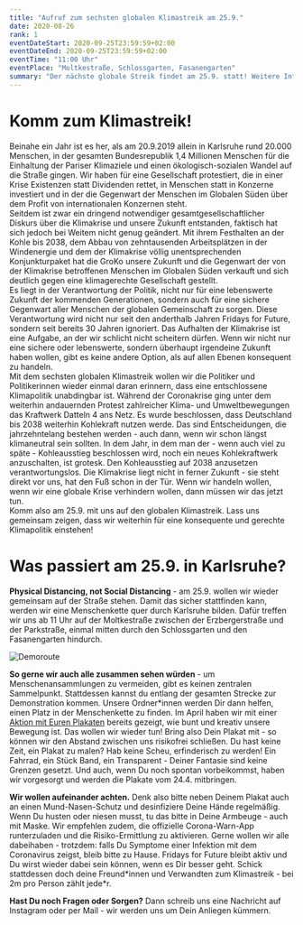 ```yaml
---
title: "Aufruf zum sechsten globalen Klimastreik am 25.9."
date: 2020-08-26
rank: 1
eventDateStart: 2020-09-25T23:59:59+02:00
eventDateEnd: 2020-09-25T23:59:59+02:00
eventTime: "11:00 Uhr"
eventPlace: "Moltkestraße, Schlossgarten, Fasanengarten"
summary: "Der nächste globale Streik findet am 25.9. statt! Weitere Infos zur Aktionsform, zu Zeit und Ort sowie zum Hygienekonzept erhaltet ihr hier"
---
```


# Komm zum Klimastreik!
Beinahe ein Jahr ist es her, als am 20.9.2019 allein in Karlsruhe rund 20.000 Menschen, in der gesamten Bundesrepublik 1,4 Millionen Menschen für die Einhaltung der Pariser Klimaziele und einen ökologisch-sozialen Wandel auf die Straße gingen. Wir haben für eine Gesellschaft protestiert, die in einer Krise Existenzen statt Dividenden rettet, in Menschen statt in Konzerne investiert und in der die Gegenwart der Menschen im Globalen Süden über dem Profit von internationalen Konzernen steht.\
Seitdem ist zwar ein dringend notwendiger gesamtgesellschaftlicher Diskurs über die Klimakrise und unsere Zukunft entstanden, faktisch hat sich jedoch bei Weitem nicht genug geändert. Mit ihrem Festhalten an der Kohle bis 2038, dem Abbau von zehntausenden Arbeitsplätzen in der Windenergie und dem der Klimakrise völlig unentsprechenden Konjunkturpaket hat die GroKo unsere Zukunft und die Gegenwart der von der Klimakrise betroffenen Menschen im Globalen Süden verkauft und sich deutlich gegen eine klimagerechte Gesellschaft gestellt.\
Es liegt in der Verantwortung der Politik, nicht nur für eine lebenswerte Zukunft der kommenden Generationen, sondern auch für eine sichere Gegenwart aller Menschen der globalen Gemeinschaft zu sorgen. Diese Verantwortung wird nicht nur seit den anderthalb Jahren Fridays for Future, sondern seit bereits 30 Jahren ignoriert. Das Aufhalten der Klimakrise ist eine Aufgabe, an der wir schlicht nicht scheitern dürfen. Wenn wir nicht nur eine sichere oder lebenswerte, sondern überhaupt irgendeine Zukunft haben wollen, gibt es keine andere Option, als auf allen Ebenen konsequent zu handeln.\
Mit dem sechsten globalen Klimastreik wollen wir die Politiker und Politikerinnen wieder einmal daran erinnern, dass eine entschlossene Klimapolitik unabdingbar ist. Während der Coronakrise ging unter dem weiterhin andauernden Protest zahlreicher Klima- und Umweltbewegungen das Kraftwerk Datteln 4 ans Netz. Es wurde beschlossen, dass Deutschland bis 2038 weiterhin Kohlekraft nutzen werde. Das sind Entscheidungen, die jahrzehntelang bestehen werden - auch dann, wenn wir schon längst klimaneutral sein sollten. In dem Jahr, in dem man der - wenn auch viel zu späte - Kohleausstieg beschlossen wird, noch ein neues Kohlekraftwerk anzuschalten, ist grotesk. Den Kohleausstieg auf 2038 anzusetzen verantwortungslos.
Die Klimakrise liegt nicht in ferner Zukunft - sie steht direkt vor uns, hat den Fuß schon in der Tür. Wenn wir handeln wollen, wenn wir eine globale Krise verhindern wollen, dann müssen wir das jetzt tun.\
Komm also am 25.9. mit uns auf den globalen Klimastreik. Lass uns gemeinsam zeigen, dass wir weiterhin für eine konsequente und gerechte Klimapolitik einstehen!

# Was passiert am 25.9. in Karlsruhe?
**Physical Distancing, not Social Distancing** - am 25.9. wollen wir wieder gemeinsam auf der Straße stehen. Damit das sicher stattfinden kann, werden wir eine Menschenkette quer durch Karlsruhe bilden. 
Dafür treffen wir uns ab 11 Uhr auf der Moltkestraße zwischen der Erzbergerstraße und der Parkstraße, einmal mitten durch den Schlossgarten und den Fasanengarten hindurch.

![Demoroute](/img/Demoroute-25-09-20.png)

**So gerne wir auch alle zusammen sehen würden** - um Menschenansammlungen zu vermeiden, gibt es keinen zentralen Sammelpunkt. Stattdessen kannst du entlang der gesamten Strecke zur Demonstration kommen. Unsere Ordner\*innen werden Dir dann helfen, einen Platz in der Menschenkette zu finden.
Im April haben wir mit einer [Aktion mit Euren Plakaten](https://www.youtube.com/watch?v=i6doNXYYpx0) bereits gezeigt, wie bunt und kreativ unsere Bewegung ist. Das wollen wir wieder tun! Bring also Dein Plakat mit - so können wir den Abstand zwischen uns risikofrei schließen. Du hast keine Zeit, ein Plakat zu malen? Hab keine Scheu, erfinderisch zu werden! Ein Fahrrad, ein Stück Band, ein Transparent - Deiner Fantasie sind keine Grenzen gesetzt. Und auch, wenn Du noch spontan vorbeikommst, haben wir vorgesorgt und werden die Plakate vom 24.4. mitbringen.

**Wir wollen aufeinander achten.** Denk also bitte neben Deinem Plakat auch an einen Mund-Nasen-Schutz und desinfiziere Deine Hände regelmäßig. Wenn Du husten oder niesen musst, tu das bitte in Deine Armbeuge - auch mit Maske. Wir empfehlen zudem, die offizielle Corona-Warn-App runterzuladen und die Risiko-Ermittlung zu aktivieren. Gerne wollen wir alle dabeihaben - trotzdem: falls Du Symptome einer Infektion mit dem Coronavirus zeigst, bleib bitte zu Hause. Fridays for Future bleibt aktiv und Du wirst wieder dabei sein können, wenn es Dir besser geht. Schick stattdessen doch deine Freund\*innen und Verwandten zum Klimastreik - bei 2m pro Person zählt jede\*r.

**Hast Du noch Fragen oder Sorgen?** Dann schreib uns eine Nachricht auf Instagram oder per Mail - wir werden uns um Dein Anliegen kümmern.